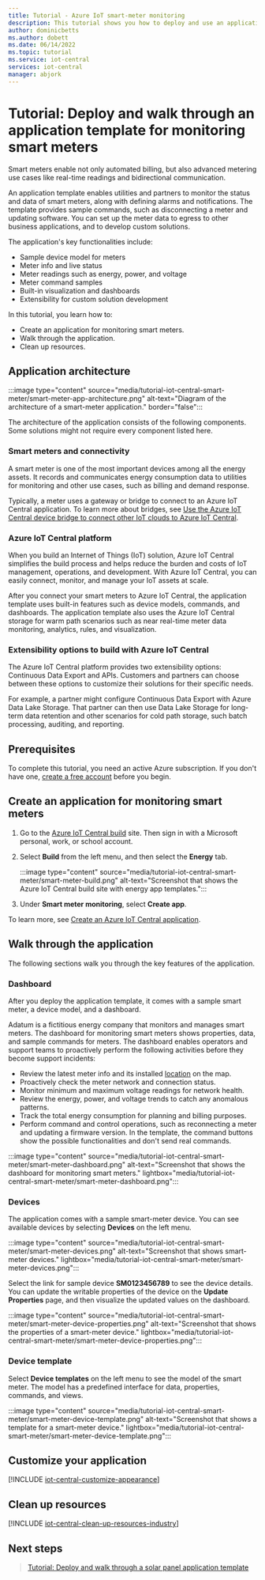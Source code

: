 ```yaml
---
title: Tutorial - Azure IoT smart-meter monitoring
description: This tutorial shows you how to deploy and use an application template for monitoring smart meters in Azure IoT Central.
author: dominicbetts
ms.author: dobett
ms.date: 06/14/2022
ms.topic: tutorial
ms.service: iot-central
services: iot-central
manager: abjork
---
```


# Tutorial: Deploy and walk through an application template for monitoring smart meters

Smart meters enable not only automated billing, but also advanced metering use cases like real-time readings and bidirectional communication. 

An application template enables utilities and partners to monitor the status and data of smart meters, along with defining alarms and notifications. The template provides sample commands, such as disconnecting a meter and updating software. You can set up the meter data to egress to other business applications, and to develop custom solutions.

The application's key functionalities include:

- Sample device model for meters
- Meter info and live status
- Meter readings such as energy, power, and voltage
- Meter command samples
- Built-in visualization and dashboards
- Extensibility for custom solution development

In this tutorial, you learn how to:

- Create an application for monitoring smart meters.
- Walk through the application.
- Clean up resources.

## Application architecture

:::image type="content" source="media/tutorial-iot-central-smart-meter/smart-meter-app-architecture.png" alt-text="Diagram of the architecture of a smart-meter application." border="false":::

The architecture of the application consists of the following components. Some solutions might not require every component listed here.

### Smart meters and connectivity

A smart meter is one of the most important devices among all the energy assets. It records and communicates energy consumption data to utilities for monitoring and other use cases, such as billing and demand response. 

Typically, a meter uses a gateway or bridge to connect to an Azure IoT Central application. To learn more about bridges, see [Use the Azure IoT Central device bridge to connect other IoT clouds to Azure IoT Central](../core/howto-build-iotc-device-bridge.md).

### Azure IoT Central platform

When you build an Internet of Things (IoT) solution, Azure IoT Central simplifies the build process and helps reduce the burden and costs of IoT management, operations, and development. With Azure IoT Central, you can easily connect, monitor, and manage your IoT assets at scale. 

After you connect your smart meters to Azure IoT Central, the application template uses built-in features such as device models, commands, and dashboards. The application template also uses the Azure IoT Central storage for warm path scenarios such as near real-time meter data monitoring, analytics, rules, and visualization.

### Extensibility options to build with Azure IoT Central

The Azure IoT Central platform provides two extensibility options: Continuous Data Export and APIs. Customers and partners can choose between these options to customize their solutions for their specific needs. 

For example, a partner might configure Continuous Data Export with Azure Data Lake Storage. That partner can then use Data Lake Storage for long-term data retention and other scenarios for cold path storage, such batch processing, auditing, and reporting.

## Prerequisites

To complete this tutorial, you need an active Azure subscription. If you don't have one, [create a free account](https://azure.microsoft.com/free/?WT.mc_id=A261C142F) before you begin.

## Create an application for monitoring smart meters

1. Go to the [Azure IoT Central build](https://aka.ms/iotcentral) site. Then sign in with a Microsoft personal, work, or school account. 

1. Select **Build** from the left menu, and then select the **Energy** tab.

    :::image type="content" source="media/tutorial-iot-central-smart-meter/smart-meter-build.png" alt-text="Screenshot that shows the Azure IoT Central build site with energy app templates.":::

1. Under **Smart meter monitoring**, select **Create app**.

To learn more, see [Create an Azure IoT Central application](../core/howto-create-iot-central-application.md).

## Walk through the application

The following sections walk you through the key features of the application.

### Dashboard

After you deploy the application template, it comes with a sample smart meter, a device model, and a dashboard.

Adatum is a fictitious energy company that monitors and manages smart meters. The dashboard for monitoring smart meters shows properties, data, and sample commands for meters. The dashboard enables operators and support teams to proactively perform the following activities before they become support incidents:

* Review the latest meter info and its installed [location](../core/howto-use-location-data.md) on the map.
* Proactively check the meter network and connection status.
* Monitor minimum and maximum voltage readings for network health.
* Review the energy, power, and voltage trends to catch any anomalous patterns.
* Track the total energy consumption for planning and billing purposes.
* Perform command and control operations, such as reconnecting a meter and updating a firmware version. In the template, the command buttons show the possible functionalities and don't send real commands.

:::image type="content" source="media/tutorial-iot-central-smart-meter/smart-meter-dashboard.png" alt-text="Screenshot that shows the dashboard for monitoring smart meters." lightbox="media/tutorial-iot-central-smart-meter/smart-meter-dashboard.png":::

### Devices

The application comes with a sample smart-meter device. You can see available devices by selecting **Devices** on the left menu.

:::image type="content" source="media/tutorial-iot-central-smart-meter/smart-meter-devices.png" alt-text="Screenshot that shows smart-meter devices." lightbox="media/tutorial-iot-central-smart-meter/smart-meter-devices.png":::

Select the link for sample device **SM0123456789** to see the device details. You can update the writable properties of the device on the **Update Properties** page, and then visualize the updated values on the dashboard.

:::image type="content" source="media/tutorial-iot-central-smart-meter/smart-meter-device-properties.png" alt-text="Screenshot that shows the properties of a smart-meter device." lightbox="media/tutorial-iot-central-smart-meter/smart-meter-device-properties.png":::

### Device template

Select **Device templates** on the left menu to see the model of the smart meter. The model has a predefined interface for data, properties, commands, and views.

:::image type="content" source="media/tutorial-iot-central-smart-meter/smart-meter-device-template.png" alt-text="Screenshot that shows a template for a smart-meter device." lightbox="media/tutorial-iot-central-smart-meter/smart-meter-device-template.png":::

## Customize your application

[!INCLUDE [iot-central-customize-appearance](../../../includes/iot-central-customize-appearance.md)]

## Clean up resources

[!INCLUDE [iot-central-clean-up-resources-industry](../../../includes/iot-central-clean-up-resources-industry.md)]

## Next steps

> [Tutorial: Deploy and walk through a solar panel application template](tutorial-solar-panel-app.md)
